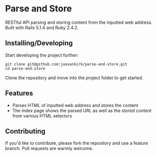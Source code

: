 # Parse and Store

RESTful API parsing and storing content from the inputted web address. Built with Rails 5.1.4 and Ruby 2.4.2.

## Installing/Developing

Start developing the project further:

```shell
git clone git@github.com:joevankirk/parse-and-store.git
cd parse-and-store
```

Clone the repository and move into the project folder to get started.

## Features

* Parses HTML of inputted web address and stores the content
* The index page shows the parsed URL as well as the stored content from various HTML selectors


## Contributing

If you'd like to contribute, please fork the repository and use a feature
branch. Pull requests are warmly welcome.
